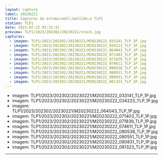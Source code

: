 ```yaml
---
layout: capture
label: 20230221
title: Capturas da esta&ccedil;&atilde;o TLP1
station: TLP1
date: 2023-02-22 03:31:41
preview: TLP1/2023/202302/20230221/stack.jpg
capturas:
  - imagem: TLP1/2023/202302/20230221/M20230222_033141_TLP_1P.jpg
  - imagem: TLP1/2023/202302/20230221/M20230222_034223_TLP_1P.jpg
  - imagem: TLP1/2023/202302/20230221/M20230222_064043_TLP_1P.jpg
  - imagem: TLP1/2023/202302/20230221/M20230222_071403_TLP_1P.jpg
  - imagem: TLP1/2023/202302/20230221/M20230222_071839_TLP_1P.jpg
  - imagem: TLP1/2023/202302/20230221/M20230222_074611_TLP_1P.jpg
  - imagem: TLP1/2023/202302/20230221/M20230222_080538_TLP_1P.jpg
  - imagem: TLP1/2023/202302/20230221/M20230222_080551_TLP_1P.jpg
  - imagem: TLP1/2023/202302/20230221/M20230222_080831_TLP_1P.jpg
  - imagem: TLP1/2023/202302/20230221/M20230222_081323_TLP_1P.jpg
---
```

  - imagem: TLP1/2023/202302/20230221/M20230222_033141_TLP_1P.jpg
  - imagem: TLP1/2023/202302/20230221/M20230222_034223_TLP_1P.jpg
  - imagem: TLP1/2023/202302/20230221/M20230222_064043_TLP_1P.jpg
  - imagem: TLP1/2023/202302/20230221/M20230222_071403_TLP_1P.jpg
  - imagem: TLP1/2023/202302/20230221/M20230222_071839_TLP_1P.jpg
  - imagem: TLP1/2023/202302/20230221/M20230222_074611_TLP_1P.jpg
  - imagem: TLP1/2023/202302/20230221/M20230222_080538_TLP_1P.jpg
  - imagem: TLP1/2023/202302/20230221/M20230222_080551_TLP_1P.jpg
  - imagem: TLP1/2023/202302/20230221/M20230222_080831_TLP_1P.jpg
  - imagem: TLP1/2023/202302/20230221/M20230222_081323_TLP_1P.jpg
---
